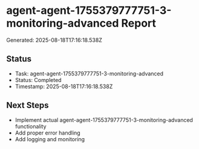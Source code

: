# agent-agent-1755379777751-3-monitoring-advanced Report

Generated: 2025-08-18T17:16:18.538Z

## Status
- Task: agent-agent-1755379777751-3-monitoring-advanced
- Status: Completed
- Timestamp: 2025-08-18T17:16:18.538Z

## Next Steps
- Implement actual agent-agent-1755379777751-3-monitoring-advanced functionality
- Add proper error handling
- Add logging and monitoring
